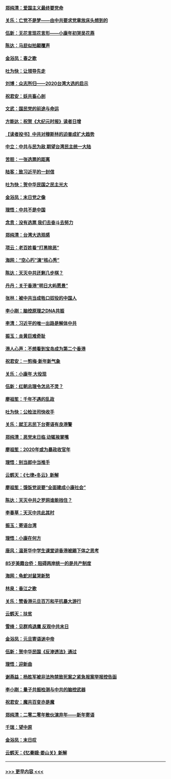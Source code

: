 #### [郑纯清：爱国主义最终要党命](../pages/nsc993/n11802197.md?t=01190822) 
#### [关乐：亡党不是梦——由中共要求党章放床头想到的](../pages/nsc993/n11802156.md?t=01190822) 
#### [伍新：无花言现花言形——小康年初哭吴花燕](../pages/nsc993/n11800044.md?t=01190822) 
#### [陈达：马屁似拍颠覆声](../pages/nsc993/n11800010.md?t=01190822) 
#### [金浴凤：春之歌](../pages/nsc993/n11797687.md?t=01190822) 
#### [吐为快：让领导先走](../pages/nsc993/n11797512.md?t=01190822) 
#### [刘博：众志所归——2020台湾大选的启示](../pages/nsc993/n11796878.md?t=01190822) 
#### [祝君安：妖共畜心剖](../pages/nsc993/n11794273.md?t=01190822) 
#### [文武：国民党的前途与命运](../pages/nsc993/n11794198.md?t=01190822) 
#### [方能达：祝贺《大纪元时报》读者日增](../pages/nsc993/n11793807.md?t=01190822) 
#### [【读者投书】中共对穆斯林的迫害成扩大趋势](../pages/nsc993/n11791371.md?t=01190822) 
#### [中立：中共与民为敌 期望台湾民主统一大陆](../pages/nsc993/n11790392.md?t=01190822) 
#### [苦胆：一张选票的距离](../pages/nsc993/n11788914.md?t=01190822) 
#### [陆客：致习近平的一封信](../pages/nsc993/n11788867.md?t=01190822) 
#### [吐为快：贺中华民国之民主光大](../pages/nsc993/n11788618.md?t=01190822) 
#### [金浴凤：末日党之像](../pages/nsc993/n11787475.md?t=01190822) 
#### [理悟：中共不是中国](../pages/nsc993/n11787463.md?t=01190822) 
#### [念贲：没有选票  我们去奋斗去努力](../pages/nsc993/n11787398.md?t=01190822) 
#### [郑纯清：台湾大选观感](../pages/nsc993/n11786210.md?t=01190822) 
#### [项云：老百姓看“打黑除恶”](../pages/nsc993/n11785398.md?t=01190822) 
#### [海网：“空心朽”演“核心秀”](../pages/nsc993/n11783874.md?t=01190822) 
#### [陈达：天灭中共还剩几步棋？](../pages/nsc993/n11783719.md?t=01190822) 
#### [丹丹：关于香港“明日大屿愿景”](../pages/nsc993/n11783273.md?t=01190822) 
#### [张林：被中共当成牲口奴役的中国人](../pages/nsc993/n11782397.md?t=01190822) 
#### [李小刚：脑控原理之DNA共振](../pages/nsc993/n11780962.md?t=01190822) 
#### [李清：习近平的唯一出路是解体中共](../pages/nsc993/n11780866.md?t=01190822) 
#### [振玉：炎黄巨难奇耻](../pages/nsc993/n11779632.md?t=01190822) 
#### [港人心声：不想看到宝岛成为第二个香港](../pages/nsc993/n11778817.md?t=01190822) 
#### [祝君安：一剪梅‧新年新气象](../pages/nsc993/n11776340.md?t=01190822) 
#### [关乐：小康年 大役现](../pages/nsc993/n11774213.md?t=01190822) 
#### [伍新：红朝总理令怎总不灵？](../pages/nsc993/n11770813.md?t=01190822) 
#### [廖祖笙：千年不遇的乱政](../pages/nsc993/n11770373.md?t=01190822) 
#### [吐为快：公检法司快收手](../pages/nsc993/n11770359.md?t=01190822) 
#### [关乐：就王志民下台寄语有良港警](../pages/nsc993/n11769903.md?t=01190822) 
#### [郑纯清：恶党末日临 动辄挨掌嘴](../pages/nsc993/n11769356.md?t=01190822) 
#### [廖祖笙：2020年或为暴政收官年](../pages/nsc993/n11768216.md?t=01190822) 
#### [理悟：别当郎中当推手](../pages/nsc993/n11768243.md?t=01190822) 
#### [云鹤天：《七律▪冬云》新解](../pages/nsc993/n11768204.md?t=01190822) 
#### [廖祖笙：饿饭党说要“全面建成小康社会”](../pages/nsc993/n11767482.md?t=01190822) 
#### [陈达：天灭中共之罗网谁能挡住？](../pages/nsc993/n11767465.md?t=01190822) 
#### [李春草：天灭中共此其时](../pages/nsc993/n11767452.md?t=01190822) 
#### [振玉：寄语台湾](../pages/nsc993/n11767432.md?t=01190822) 
#### [理悟：小康在何方](../pages/nsc993/n11767394.md?t=01190822) 
#### [唐风：温哥华中学生课堂讲香港被踢下体之思考](../pages/nsc993/n11766848.md?t=01190822) 
#### [85岁美籍台侨：阻碍两岸统一的是共产制度](../pages/nsc993/n11765043.md?t=01190822) 
#### [海网：龟蛇对鼠哭新愁](../pages/nsc993/n11764895.md?t=01190822) 
#### [林泉：香江之歌](../pages/nsc993/n11764415.md?t=01190822) 
#### [关乐：赞香港元旦百万和平抗暴大游行](../pages/nsc993/n11764382.md?t=01190822) 
#### [云鹤天：扶贫](../pages/nsc993/n11764245.md?t=01190822) 
#### [雪绮：见群鸡退鹰  反观中共末日](../pages/nsc993/n11762112.md?t=01190822) 
#### [金浴凤：元旦寄语迷中帝](../pages/nsc993/n11761788.md?t=01190822) 
#### [伍新：贺中华民国《反渗透法》通过](../pages/nsc993/n11761994.md?t=01190822) 
#### [理悟：迎新曲](../pages/nsc993/n11761152.md?t=01190822) 
#### [谢燕益：杨胜军被非法拘禁致死案之紧急报案举报控告函](../pages/nsc993/n11756134.md?t=01190822) 
#### [李小刚：量子共振检测与中共的脑控武器](../pages/nsc993/n11754518.md?t=01190822) 
#### [祝君安：魔共百变亦是魔](../pages/nsc993/n11754469.md?t=01190822) 
#### [郑纯清：二零二零年散伙演弃年——新年寄语](../pages/nsc993/n11754195.md?t=01190822) 
#### [千瑞：望中原](../pages/nsc993/n11754159.md?t=01190822) 
#### [金浴凤：末日叹](../pages/nsc993/n11752359.md?t=01190822) 
#### [云鹤天：《忆秦娥‧娄山关》新解](../pages/nsc993/n11752348.md?t=01190822) 

----
#### [ >>> 更早内容 <<< ](../indexes/nsc993-earlier.md)
